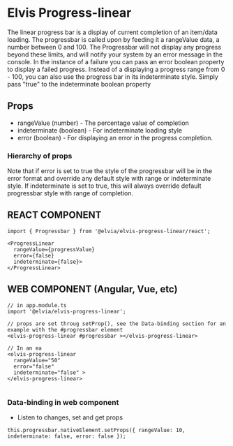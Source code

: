 # Elvis Progress-linear

The linear progress bar is a display of current completion of an item/data loading. The progressbar is called
upon by feeding it a rangeValue data, a number between 0 and 100. The Progressbar will not display any
progress beyond these limits, and will notify your system by an error message in the console. In the instance
of a failure you can pass an error boolean property to display a failed progress. Instead of a displaying a
progress range from 0 - 100, you can also use the progress bar in its indeterminate style. Simply pass "true"
to the indeterminate boolean property

## Props

- rangeValue (number) - The percentage value of completion
- indeterminate (boolean) - For indeterminate loading style
- error (boolean) - For displaying an error in the progress completion.

### Hierarchy of props

Note that if error is set to true the style of the progressbar will be in the error format and override any
default style with range or indeterminate style. If indeterminate is set to true, this will always override
default progressbar style with range of completion.

## REACT COMPONENT

```
import { Progressbar } from '@elvia/elvis-progress-linear/react';
```

```
<ProgressLinear
  rangeValue={progressValue}
  error={false}
  indeterminate={false}>
</ProgressLinear>

```

## WEB COMPONENT (Angular, Vue, etc)

```
// in app.module.ts
import '@elvia/elvis-progress-linear';
```

```
// props are set throug setProp(), see the Data-binding section for an example with the #progressbar element
<elvis-progress-linear #progressbar ></elvis-progress-linear>

// In an ea
<elvis-progress-linear
  rangeValue="50"
  error="false"
  indeterminate="false" >
</elvis-progress-linear>


```

### Data-binding in web component

- Listen to changes, set and get props

```
this.progressbar.nativeElement.setProps({ rangeValue: 10, indeterminate: false, error: false });

```
